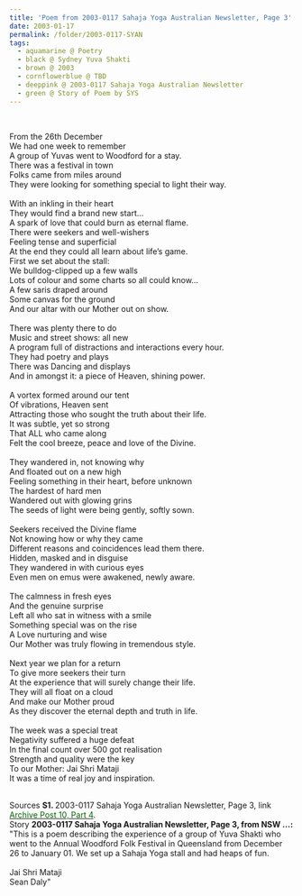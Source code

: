 ```yaml
---
title: 'Poem from 2003-0117 Sahaja Yoga Australian Newsletter, Page 3'
date: 2003-01-17
permalink: /folder/2003-0117-SYAN
tags:
  - aquamarine @ Poetry
  - black @ Sydney Yuva Shakti
  - brown @ 2003
  - cornflowerblue @ TBD
  - deeppink @ 2003-0117 Sahaja Yoga Australian Newsletter
  - green @ Story of Poem by SYS
---
```


<br>

<p>
From the 26th December<br>
We had one week to remember<br>
A group of Yuvas went to Woodford for a stay.<br>
There was a festival in town<br>
Folks came from miles around<br>
They were looking for something special to light their way.<br>
<br>
With an inkling in their heart<br>
They would find a brand new start...<br>
A spark of love that could burn as eternal flame.<br>
There were seekers and well-wishers<br>
Feeling tense and superficial<br>
At the end they could all learn about life’s game.
<br>
First we set about the stall:<br>
We bulldog-clipped up a few walls<br>
Lots of colour and some charts so all could know...<br>
A few saris draped around<br>
Some canvas for the ground<br>
And our altar with our Mother out on show.<br>
<br>
There was plenty there to do<br>
Music and street shows: all new<br>
A program full of distractions and interactions every hour.<br>
They had poetry and plays<br>
There was Dancing and displays<br>
And in amongst it: a piece of Heaven, shining power.<br>
<br>
A vortex formed around our tent<br>
Of vibrations, Heaven sent<br>
Attracting those who sought the truth about their life.<br>
It was subtle, yet so strong<br>
That ALL who came along<br>
Felt the cool breeze, peace and love of the Divine.<br>
<br>
They wandered in, not knowing why<br>
And floated out on a new high<br>
Feeling something in their heart, before unknown<br>
The hardest of hard men<br>
Wandered out with glowing grins<br>
The seeds of light were being gently, softly sown.<br>
<br>
Seekers received the Divine flame<br>
Not knowing how or why they came<br>
Different reasons and coincidences lead them there.<br>
Hidden, masked and in disguise<br>
They wandered in with curious eyes<br>
Even men on emus were awakened, newly aware.<br>
<br>
The calmness in fresh eyes<br>
And the genuine surprise<br>
Left all who sat in witness with a smile<br>
Something special was on the rise<br>
A Love nurturing and wise<br>
Our Mother was truly flowing in tremendous style.<br>
<br>
Next year we plan for a return<br>
To give more seekers their turn<br>
At the experience that will surely change their life.<br>
They will all float on a cloud<br>
And make our Mother proud<br>
As they discover the eternal depth and truth in life.<br>
<br>
The week was a special treat<br>
Negativity suffered a huge defeat<br>
In the final count over 500 got realisation<br>
Strength and quality were the key<br>
To our Mother: Jai Shri Mataji<br>
It was a time of real joy and inspiration.<br>
</p>

<br>

<wave-list>
<list-title color="DarkSeaGreen" width="40">Sources</list-title>
  <list-item color="BlanchedAlmond"  width="280"><b>S1. </b> 2003-0117 Sahaja Yoga Australian Newsletter, Page 3, link <a href="https://seven-teams.github.io/archives/2023/0727"><font color="DarkGreen">Archive Post 10, Part 4</font></a>.</list-item>
</wave-list>

<br>

<wave-list>
<list-title color="DarkSeaGreen" width="25">Story</list-title>
  <list-item color="BlanchedAlmond"  width="280"><b>2003-0117 Sahaja Yoga Australian Newsletter, Page 3, from NSW ...:</b> "This is a poem describing the experience of a group of Yuva Shakti who went to the Annual Woodford Folk Festival in Queensland from December 26 to January 01. We set up a Sahaja Yoga stall and had heaps of fun.<br>
  <br>
Jai Shri Mataji<br>
Sean Daly"</list-item>
</wave-list>